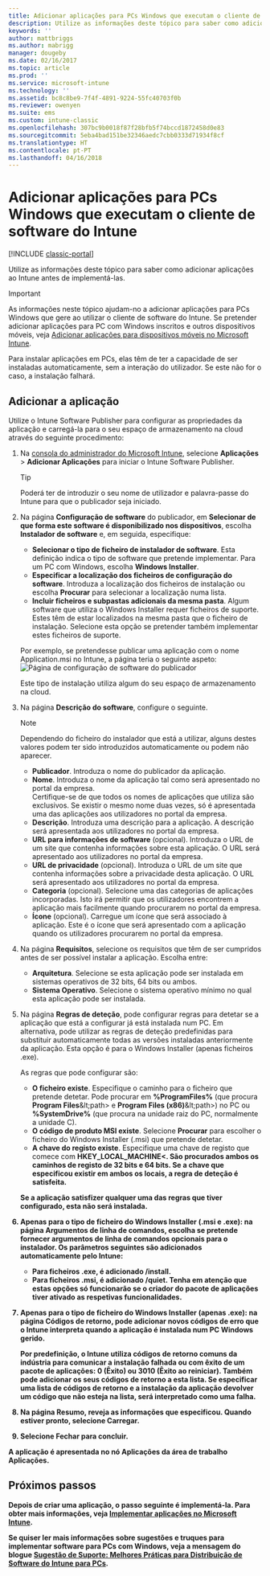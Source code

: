 ```yaml
---
title: Adicionar aplicações para PCs Windows que executam o cliente de software do Intune
description: Utilize as informações deste tópico para saber como adicionar aplicações para PCs Windows ao Intune antes de implementá-las.
keywords: ''
author: mattbriggs
ms.author: mabrigg
manager: dougeby
ms.date: 02/16/2017
ms.topic: article
ms.prod: ''
ms.service: microsoft-intune
ms.technology: ''
ms.assetid: bc8c8be9-7f4f-4891-9224-55fc40703f0b
ms.reviewer: owenyen
ms.suite: ems
ms.custom: intune-classic
ms.openlocfilehash: 307bc9b0018f87f28bfb5f74bccd1872458d0e83
ms.sourcegitcommit: 5eba4bad151be32346aedc7cbb0333d71934f8cf
ms.translationtype: HT
ms.contentlocale: pt-PT
ms.lasthandoff: 04/16/2018
---
```

# <a name="add-apps-for-windows-pcs-that-run-the-intune-software-client"></a>Adicionar aplicações para PCs Windows que executam o cliente de software do Intune

[!INCLUDE [classic-portal](../includes/classic-portal.md)]

Utilize as informações deste tópico para saber como adicionar aplicações ao Intune antes de implementá-las.

> [!IMPORTANT]
> As informações neste tópico ajudam-no a adicionar aplicações para PCs Windows que gere ao utilizar o cliente de software do Intune. Se pretender adicionar aplicações para PC com Windows inscritos e outros dispositivos móveis, veja [Adicionar aplicações para dispositivos móveis no Microsoft Intune](add-apps-for-mobile-devices-in-microsoft-intune.md).

Para instalar aplicações em PCs, elas têm de ter a capacidade de ser instaladas automaticamente, sem a interação do utilizador. Se este não for o caso, a instalação falhará.


## <a name="add-the-app"></a>Adicionar a aplicação
Utilize o Intune Software Publisher para configurar as propriedades da aplicação e carregá-la para o seu espaço de armazenamento na cloud através do seguinte procedimento:

1. Na [consola do administrador do Microsoft Intune](https://manage.microsoft.com), selecione **Aplicações** &gt; **Adicionar Aplicações** para iniciar o Intune Software Publisher.

   > [!TIP]
   > Poderá ter de introduzir o seu nome de utilizador e palavra-passe do Intune para que o publicador seja iniciado.

2. Na página **Configuração de software** do publicador, em **Selecionar de que forma este software é disponibilizado nos dispositivos**, escolha **Instalador de software** e, em seguida, especifique:

   - **Selecionar o tipo de ficheiro de instalador de software**. Esta definição indica o tipo de software que pretende implementar. Para um PC com Windows, escolha **Windows Installer**.
   - **Especificar a localização dos ficheiros de configuração do software**. Introduza a localização dos ficheiros de instalação ou escolha **Procurar** para selecionar a localização numa lista.
   - **Incluir ficheiros e subpastas adicionais da mesma pasta**. Algum software que utiliza o Windows Installer requer ficheiros de suporte. Estes têm de estar localizados na mesma pasta que o ficheiro de instalação. Selecione esta opção se pretender também implementar estes ficheiros de suporte.

   Por exemplo, se pretendesse publicar uma aplicação com o nome Application.msi no Intune, a página teria o seguinte aspeto: ![Página de configuração de software do publicador](./media/publisher-for-pc.png)

   Este tipo de instalação utiliza algum do seu espaço de armazenamento na cloud.

3. Na página **Descrição do software**, configure o seguinte.

   > [!NOTE]
   > Dependendo do ficheiro do instalador que está a utilizar, alguns destes valores podem ter sido introduzidos automaticamente ou podem não aparecer.

   - **Publicador**. Introduza o nome do publicador da aplicação.
   - **Nome**. Introduza o nome da aplicação tal como será apresentado no portal da empresa.<br />Certifique-se de que todos os nomes de aplicações que utiliza são exclusivos. Se existir o mesmo nome duas vezes, só é apresentada uma das aplicações aos utilizadores no portal da empresa.
   - **Descrição**. Introduza uma descrição para a aplicação. A descrição será apresentada aos utilizadores no portal da empresa.
   - **URL para informações de software** (opcional). Introduza o URL de um site que contenha informações sobre esta aplicação. O URL será apresentado aos utilizadores no portal da empresa.
   - **URL de privacidade** (opcional). Introduza o URL de um site que contenha informações sobre a privacidade desta aplicação. O URL será apresentado aos utilizadores no portal da empresa.
   - **Categoria** (opcional). Selecione uma das categorias de aplicações incorporadas. Isto irá permitir que os utilizadores encontrem a aplicação mais facilmente quando procurarem no portal da empresa.
   - **Ícone** (opcional). Carregue um ícone que será associado à aplicação. Este é o ícone que será apresentado com a aplicação quando os utilizadores procurarem no portal da empresa.

4. Na página **Requisitos**, selecione os requisitos que têm de ser cumpridos antes de ser possível instalar a aplicação. Escolha entre:

   - **Arquitetura**. Selecione se esta aplicação pode ser instalada em sistemas operativos de 32 bits, 64 bits ou ambos.
   - **Sistema Operativo**. Selecione o sistema operativo mínimo no qual esta aplicação pode ser instalada.

5. Na página **Regras de deteção**, pode configurar regras para detetar se a aplicação que está a configurar já está instalada num PC. Em alternativa, pode utilizar as regras de deteção predefinidas para substituir automaticamente todas as versões instaladas anteriormente da aplicação. Esta opção é para o Windows Installer (apenas ficheiros .exe).

   As regras que pode configurar são:
   - **O ficheiro existe**. Especifique o caminho para o ficheiro que pretende detetar. Pode procurar em **%ProgramFiles%** (que procura **Program Files**\&lt;path&gt; e **Program Files (x86)**\&lt;path&gt;) no PC ou **%SystemDrive%** (que procura na unidade raiz do PC, normalmente a unidade C).
   - **O código de produto MSI existe**. Selecione **Procurar** para escolher o ficheiro do Windows Installer (.msi) que pretende detetar.
   - <strong>A chave do registo existe</strong>. Especifique uma chave de registo que comece com <strong>HKEY_LOCAL_MACHINE\<. São procurados ambos os caminhos de registo de 32 bits e 64 bits. Se a chave que especificou existir em ambos os locais, a regra de deteção é satisfeita.

   Se a aplicação satisfizer qualquer uma das regras que tiver configurado, esta não será instalada.

6. Apenas para o tipo de ficheiro do **Windows Installer** (.msi e .exe): na página **Argumentos de linha de comandos**, escolha se pretende fornecer argumentos de linha de comandos opcionais para o instalador.
   Os parâmetros seguintes são adicionados automaticamente pelo Intune:
   - Para ficheiros .exe, é adicionado **/install**.
   - Para ficheiros .msi, é adicionado **/quiet**.
   Tenha em atenção que estas opções só funcionarão se o criador do pacote de aplicações tiver ativado as respetivas funcionalidades.

7. Apenas para o tipo de ficheiro do **Windows Installer** (apenas .exe): na página **Códigos de retorno**, pode adicionar novos códigos de erro que o Intune interpreta quando a aplicação é instalada num PC Windows gerido.

   Por predefinição, o Intune utiliza códigos de retorno comuns da indústria para comunicar a instalação falhada ou com êxito de um pacote de aplicações: **0** (Êxito) ou **3010** (Êxito ao reiniciar). Também pode adicionar os seus códigos de retorno a esta lista. Se especificar uma lista de códigos de retorno e a instalação da aplicação devolver um código que não esteja na lista, será interpretado como uma falha.

8. Na página **Resumo**, reveja as informações que especificou. Quando estiver pronto, selecione **Carregar**.

9. Selecione **Fechar** para concluir.

A aplicação é apresentada no nó **Aplicações** da área de trabalho **Aplicações**.

## <a name="next-steps"></a>Próximos passos

Depois de criar uma aplicação, o passo seguinte é implementá-la. Para obter mais informações, veja [Implementar aplicações no Microsoft Intune](deploy-apps.md).

Se quiser ler mais informações sobre sugestões e truques para implementar software para PCs com Windows, veja a mensagem do blogue [Sugestão de Suporte: Melhores Práticas para Distribuição de Software do Intune para PCs](https://blogs.technet.microsoft.com/intunesupport/2016/06/13/support-tip-best-practices-for-intune-software-distribution-to-pcs/).
